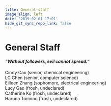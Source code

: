 ```yaml
---
title: General-staff
image_align: left
date: '2019-02-01 17:01'
hide_git_sync_repo_link: false
---
```


# General Staff   
#### _"Without followers, evil cannot spread."_
Cindy Cao (senior, chemical engineering)  
LC Chen (senior, computer science)  
Eilleen Zhang (sophomore, electrical engineering)  
Lucy Gao (frosh, undeclared)  
Catherine Ko (frosh, undeclared)  
Haruna Tomono (frosh, undeclared)  
